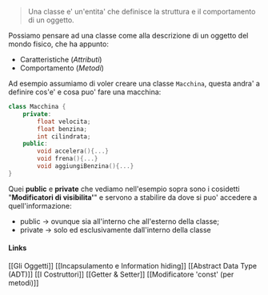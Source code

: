 >Una classe e' un'entita' che definisce la struttura e il comportamento di un oggetto.

Possiamo pensare ad una classe come alla descrizione di un oggetto del mondo fisico, che ha appunto: 
- Caratteristiche (*Attributi*)
- Comportamento (*Metodi*)

Ad esempio assumiamo di voler creare una classe ``Macchina``, questa andra' a definire cos'e' e cosa puo' fare una macchina:
```cpp
class Macchina {
	private: 
		float velocita;
		float benzina;
		int cilindrata;
	public: 
		void accelera(){...}
		void frena(){...}
		void aggiungiBenzina(){...}
}
```
Quei **public** e **private** che vediamo nell'esempio sopra sono i cosidetti "**Modificatori di visibilita'**" e servono a stabilire da dove si puo' accedere a quell'informazione:
- public -> ovunque sia all'interno che all'esterno della classe;
- private -> solo ed esclusivamente dall'interno della classe

#### Links
[[Gli Oggetti]]
[[Incapsulamento e Information hiding]]
[[Abstract Data Type (ADT)]]
[[I Costruttori]]
[[Getter & Setter]]
[[Modificatore 'const' (per metodi)]]